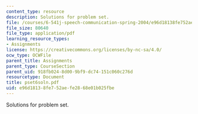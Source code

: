 ```yaml
---
content_type: resource
description: Solutions for problem set.
file: /courses/6-541j-speech-communication-spring-2004/e96d18138fe752aefe2868e01b025fbe_pset6soln.pdf
file_size: 80640
file_type: application/pdf
learning_resource_types:
- Assignments
license: https://creativecommons.org/licenses/by-nc-sa/4.0/
ocw_type: OCWFile
parent_title: Assignments
parent_type: CourseSection
parent_uid: 918fb024-8d00-9bf9-dc74-151c060c276d
resourcetype: Document
title: pset6soln.pdf
uid: e96d1813-8fe7-52ae-fe28-68e01b025fbe
---
```

Solutions for problem set.